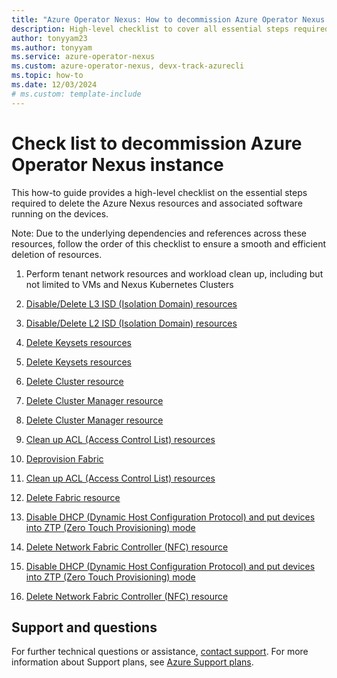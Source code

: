 ```yaml
---
title: "Azure Operator Nexus: How to decommission Azure Operator Nexus instance checklist"
description: High-level checklist to cover all essential steps required for decommissioning Azure Operator Nexus instance
author: tonyyam23
ms.author: tonyyam
ms.service: azure-operator-nexus
ms.custom: azure-operator-nexus, devx-track-azurecli
ms.topic: how-to
ms.date: 12/03/2024
# ms.custom: template-include
---
```


# Check list to decommission Azure Operator Nexus instance
This how-to guide provides a high-level checklist on the essential steps required to delete the Azure Nexus resources and associated software running on the devices.

Note: Due to the underlying dependencies and references across these resources, follow the order of this checklist to ensure a smooth and efficient deletion of resources.

1) Perform tenant network resources and workload clean up, including but not limited to VMs and Nexus Kubernetes Clusters

2) [Disable/Delete L3 ISD (Isolation Domain) resources](./howto-delete-layer-3-isolation-domains)

3) [Disable/Delete L2 ISD (Isolation Domain) resources](./howto-configure-isolation-domain#delete-l2-isolation-domain)

4) [Delete Keysets resources](https://learn.microsoft.com/azure/operator-nexus/howto-baremetal-bmc-ssh#deleting-a-bmc-keyset)
4) [Delete Keysets resources](./howto-baremetal-bmc-ssh#deleting-a-bmc-keyset)


5) [Delete Cluster resource](./howto-configure-cluster#delete-a-cluster)
6) [Delete Cluster Manager resource](https://learn.microsoft.com/azure/operator-nexus/howto-cluster-manager#delete-cluster-manager)

6) [Delete Cluster Manager resource](./howto-cluster-manager#delete-cluster-manager)

8) [Clean up ACL (Access Control List) resources](https://learn.microsoft.com/azure/operator-nexus/howto-delete-access-control-list-network-to-network-interconnect)
7) [Deprovision Fabric](./howto-configure-network-fabric#deleting-fabric)


8) [Clean up ACL (Access Control List) resources](./howto-delete-access-control-list-network-to-network-interconnect)


9) [Delete Fabric resource](./howto-configure-network-fabric#deleting-fabric)


10) [Disable DHCP (Dynamic Host Configuration Protocol) and put devices into ZTP (Zero Touch Provisioning) mode](./howto-platform-prerequisites#default-setup-for-other-devices-installed)


11) [Delete Network Fabric Controller (NFC) resource](./howto-configure-network-fabric-controller#delete-network-fabric-controller)






10) [Disable DHCP (Dynamic Host Configuration Protocol) and put devices into ZTP (Zero Touch Provisioning) mode](https://learn.microsoft.com/azure/operator-nexus/howto-platform-prerequisites#default-setup-for-other-devices-installed)


11) [Delete Network Fabric Controller (NFC) resource](https://learn.microsoft.com/azure/operator-nexus/howto-configure-network-fabric-controller#delete-network-fabric-controller)




## Support and questions
For further technical questions or assistance, [contact support](https://portal.azure.com/?#blade/Microsoft_Azure_Support/HelpAndSupportBlade). For more information about Support plans, see [Azure Support plans](https://azure.microsoft.com/support/plans/response/).
